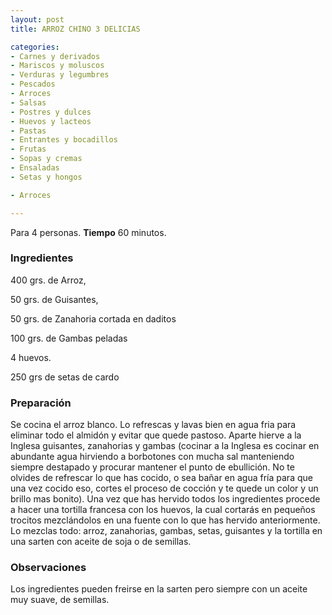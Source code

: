 ```yaml
---
layout: post
title: ARROZ CHINO 3 DELICIAS

categories:
- Carnes y derivados
- Mariscos y moluscos
- Verduras y legumbres
- Pescados
- Arroces
- Salsas
- Postres y dulces
- Huevos y lacteos
- Pastas
- Entrantes y bocadillos
- Frutas
- Sopas y cremas
- Ensaladas
- Setas y hongos

- Arroces

---
```

Para 4 personas.
<b>Tiempo</b> 60 minutos.

<h3>Ingredientes</h3>

400 grs. de Arroz,

50 grs. de Guisantes,

50 grs. de Zanahoria cortada en daditos

100 grs. de Gambas peladas

4 huevos.

250 grs de setas de cardo

<h3>Preparación</h3>

Se cocina el arroz blanco. Lo refrescas y lavas bien en agua fria para eliminar todo el almidón y evitar que quede pastoso. Aparte hierve a la Inglesa guisantes, zanahorias y gambas (cocinar a la Inglesa es cocinar en abundante agua hirviendo a borbotones con mucha sal manteniendo siempre destapado y procurar mantener el punto de ebullición. No te olvides de refrescar lo que has cocido, o sea bañar en agua fría para que una vez cocido eso, cortes el proceso de cocción y te quede un color y un brillo mas bonito). Una vez que has hervido todos los ingredientes procede a hacer una tortilla francesa con los huevos, la cual cortarás en pequeños trocitos mezclándolos en una fuente con lo que has hervido anteriormente. Lo mezclas todo: arroz, zanahorias, gambas, setas, guisantes y la tortilla en una sarten con aceite de soja o de semillas.

<h3>Observaciones</h3>

Los ingredientes pueden freirse en la sarten pero siempre con un aceite muy suave, de semillas.

